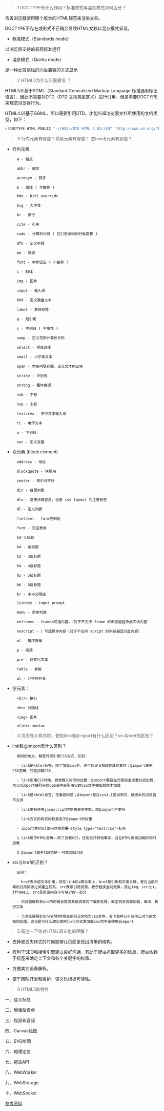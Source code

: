 > 1 DOCTYPE有什么作用？标准模式与混杂模式如何区分？

告诉浏览器使用哪个版本的HTML规范来渲染文档。

DOCTYPE不存在或形式不正确会导致HTML文档以混杂模式呈现。

- 标准模式（Standards mode）

以浏览器支持的最高标准运行

- 混杂模式（Quirks mode） 

是一种比较宽松的向后兼容的方式显示

> 2 HTML5为什么只需要写 <!DOCTYPE HTML>？

HTML5不基于SGML（Standard Generalized Markup Language 标准通用标记语言），因此不需要对DTD（DTD 文档类型定义）进行引用，但是需要DOCTYPE来规范浏览器行为。

HTML4.01基于SGML，所以需要引用DTD。才能告知浏览器文档所使用的文档类型，如下：

```javascript
<!DOCTYPE HTML PUBLIC "-//W3C//DTD HTML 4.01//EN" "http://www.w3.org/TR/html4/strict.dtd">
```

> 3 行内元素有哪些？块级元素有哪些？ 空(void)元素有那些？

- 行内元素

        a - 锚点
        
        abbr - 缩写
        
        acronym - 首字
        
        b - 粗体 ( 不推荐 )
        
        bdo - bidi override
        
        big - 大字体
        
        br - 换行
        
        cite - 引用
        
        code - 计算机代码 ( 在引用源码的时候需要 )
        
        dfn - 定义字段
        
        em - 强调
        
        font - 字体设定 ( 不推荐 )
        
        i - 斜体
        
        img - 图片
        
        input - 输入框
        
        kbd - 定义键盘文本
        
        label - 表格标签
        
        q - 短引用
        
        s - 中划线 ( 不推荐 )
        
        samp - 定义范例计算机代码
        
        select - 项目选择
        
        small - 小字体文本
        
        span - 常用内联容器，定义文本内区块
        
        strike - 中划线
        
        strong - 粗体强调
        
        sub - 下标
        
        sup - 上标
        
        textarea - 多行文本输入框
        
        tt - 电传文本
        
        u - 下划线
        
        var - 定义变量

- 块元素 (block element)

        address - 地址
        
        blockquote - 块引用
        
        center - 举中对齐块
        
        dir - 目录列表
        
        div - 常用块级容易，也是 css layout 的主要标签
        
        dl - 定义列表
        
        fieldset - form控制组
        
        form - 交互表单
        
        h3-大标题
        
        h4 - 副标题
        
        h3 - 3级标题
        
        h4 - 4级标题
        
        h5 - 5级标题
        
        h6 - 6级标题
        
        hr - 水平分隔线
        
        isindex - input prompt
        
        menu - 菜单列表
        
        noframes - frames可选内容，（对于不支持 frame 的浏览器显示此区块内容
        
        noscript - ）可选脚本内容（对于不支持 script 的浏览器显示此内容）
        
        ol - 排序表单
        
        p - 段落
        
        pre - 格式化文本
        
        table - 表格
        
        ul - 非排序列表

- 空元素：

        <br/> 换行
        
        <hr> 分隔线
        
        <img> 图片
        
        <link> <meta>

> 4 页面导入样式时，使用link和@import有什么区别？src与href的区别？

- link和@import有什么区别？

        相同的地方，都是外部引用CSS方式，区别：
        
        - link是xhtml标签，除了加载css外，还可以定义RSS等其他事务；@import属于CSS范畴，只能加载CSS
        
        - link引用CSS时候，页面载入时同时加载；@import需要在页面完全加载以后加载，而且@import被引用的CSS会等到引用它的CSS文件被加载完才加载
        
        - link是xhtml标签，无兼容问题；@import是在css2.1提出来的，低版本的浏览器不支持
        
        - link支持使用javascript控制去改变样式，而@import不支持
        
        - link方式的样式的权重高于@import的权重
        
        - import在html使用时候需要<style type="text/css">标签
        
        1.link属于HTML范畴——除了加载CSS，还能支持其他事务，且在HTML页面加载的同时加载
        
        2.@import属于CSS范畴——只能加载CSS

- src与href的区别？

        区别：

        - href表示超文本引用，用在link和a等元素上，href是引用和页面关联，是在当前元素和引用资源之间建立联系，src表示引用资源，表示替换当前元素，用在img，script，iframe上，src是页面内容不可缺少的一部分

        - 浏览器解析到src的时候会暂停其他资源的下载和处理，直至将该资源加载，编译，执行完毕

        - 当浏览器解析到href的时候会识别该文档为css文件，会下载并且不会停止对当前文档的处理，这也是为什么建议使用link方式来加载css而不是使用@import

> 5 简述一下你对HTML语义化的理解？

- 去掉或丢失样式的时候能够让页面呈现出清晰的结构。

- 有利于SEO和搜索引擎建立良好沟通，有助于爬虫抓取更多的信息，爬虫依赖于标签来确定上下文和各个关键字的权重。

- 方便其它设备解析。

- 便于团队开发和维护，语义化根据可读性。

> 6 HTML5新特性

一、语义标签

二、增强型表单

三、视频和音频

四、Canvas绘图

五、SVG绘图

六、地理定位

七、拖放API

八、WebWorker

九、WebStorage

十、WebSocket

[参考资料](https://www.cnblogs.com/binguo666/p/10928907.html)
